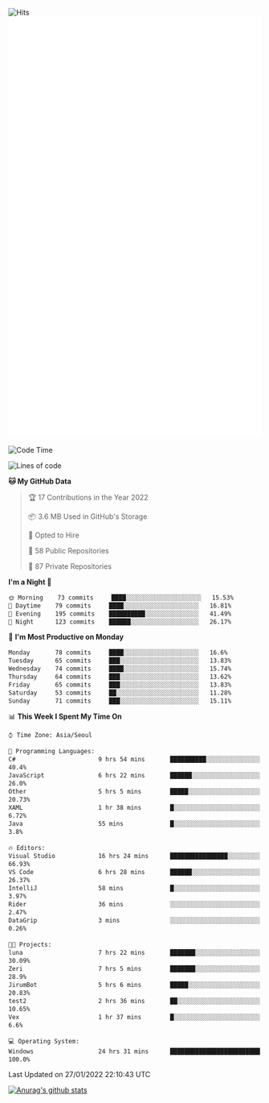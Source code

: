 ![Hits](https://hits.seeyoufarm.com/api/count/incr/badge.svg?url=https%3A%2F%2Fgithub.com%2Fkokose1234&count_bg=%2379C83D&title_bg=%23555555&icon=apple.svg&icon_color=%23E7E7E7&title=hits&edge_flat=false)
<br/>
![Metrics](https://github.com/kokose1234/kokose1234/blob/main/github-metrics.svg)

<!--START_SECTION:waka-->
![Code Time](http://img.shields.io/badge/Code%20Time-405%20hrs%2015%20mins-blue)

![Lines of code](https://img.shields.io/badge/From%20Hello%20World%20I%27ve%20Written-8%20Million%20lines%20of%20code-blue)

**🐱 My GitHub Data** 

> 🏆 17 Contributions in the Year 2022
 > 
> 📦 3.6 MB Used in GitHub's Storage 
 > 
> 💼 Opted to Hire
 > 
> 📜 58 Public Repositories 
 > 
> 🔑 87 Private Repositories  
 > 
**I'm a Night 🦉** 

```text
🌞 Morning    73 commits     ████░░░░░░░░░░░░░░░░░░░░░   15.53% 
🌆 Daytime    79 commits     ████░░░░░░░░░░░░░░░░░░░░░   16.81% 
🌃 Evening    195 commits    ██████████░░░░░░░░░░░░░░░   41.49% 
🌙 Night      123 commits    ██████░░░░░░░░░░░░░░░░░░░   26.17%

```
📅 **I'm Most Productive on Monday** 

```text
Monday       78 commits     ████░░░░░░░░░░░░░░░░░░░░░   16.6% 
Tuesday      65 commits     ███░░░░░░░░░░░░░░░░░░░░░░   13.83% 
Wednesday    74 commits     ████░░░░░░░░░░░░░░░░░░░░░   15.74% 
Thursday     64 commits     ███░░░░░░░░░░░░░░░░░░░░░░   13.62% 
Friday       65 commits     ███░░░░░░░░░░░░░░░░░░░░░░   13.83% 
Saturday     53 commits     ██░░░░░░░░░░░░░░░░░░░░░░░   11.28% 
Sunday       71 commits     ███░░░░░░░░░░░░░░░░░░░░░░   15.11%

```


📊 **This Week I Spent My Time On** 

```text
⌚︎ Time Zone: Asia/Seoul

💬 Programming Languages: 
C#                       9 hrs 54 mins       ██████████░░░░░░░░░░░░░░░   40.4% 
JavaScript               6 hrs 22 mins       ██████░░░░░░░░░░░░░░░░░░░   26.0% 
Other                    5 hrs 5 mins        █████░░░░░░░░░░░░░░░░░░░░   20.73% 
XAML                     1 hr 38 mins        █░░░░░░░░░░░░░░░░░░░░░░░░   6.72% 
Java                     55 mins             █░░░░░░░░░░░░░░░░░░░░░░░░   3.8%

🔥 Editors: 
Visual Studio            16 hrs 24 mins      ████████████████░░░░░░░░░   66.93% 
VS Code                  6 hrs 28 mins       ██████░░░░░░░░░░░░░░░░░░░   26.37% 
IntelliJ                 58 mins             █░░░░░░░░░░░░░░░░░░░░░░░░   3.97% 
Rider                    36 mins             ░░░░░░░░░░░░░░░░░░░░░░░░░   2.47% 
DataGrip                 3 mins              ░░░░░░░░░░░░░░░░░░░░░░░░░   0.26%

🐱‍💻 Projects: 
luna                     7 hrs 22 mins       ███████░░░░░░░░░░░░░░░░░░   30.09% 
Zeri                     7 hrs 5 mins        ███████░░░░░░░░░░░░░░░░░░   28.9% 
JirumBot                 5 hrs 6 mins        █████░░░░░░░░░░░░░░░░░░░░   20.83% 
test2                    2 hrs 36 mins       ██░░░░░░░░░░░░░░░░░░░░░░░   10.65% 
Vex                      1 hr 37 mins        █░░░░░░░░░░░░░░░░░░░░░░░░   6.6%

💻 Operating System: 
Windows                  24 hrs 31 mins      █████████████████████████   100.0%

```


 Last Updated on 27/01/2022 22:10:43 UTC
<!--END_SECTION:waka-->

[![Anurag's github stats](https://github-readme-stats.vercel.app/api?username=kokose1234&theme=dracula)](https://github.com/anuraghazra/github-readme-stats)



	
